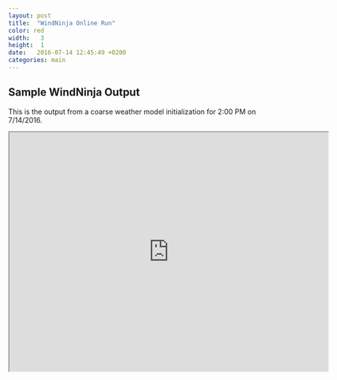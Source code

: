 ```yaml
---
layout: post
title:  "WindNinja Online Run"
color: red
width:   3 
height:  1
date:   2016-07-14 12:45:49 +0200
categories: main
---
```

## Sample WindNinja Output

This is the output from a coarse weather model initialization for 2:00 PM on 7/14/2016.

<iframe src="https://www.google.com/maps/d/embed?mid=1h0UwBfsOQTGJtXQ2ZkB-cTfnbPs" width="640" height="480"></iframe>


